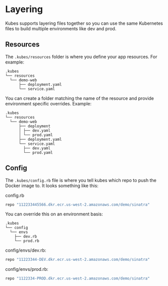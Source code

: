# Layering

Kubes supports layering files together so you can use the same Kubernetes files to build multiple environments like dev and prod.

## Resources

The `.kubes/resources` folder is where you define your app resources. For example:

    .kubes
    └── resources
      └── demo-web
          ├── deployment.yaml
          └── service.yaml

You can create a folder matching the name of the resource and provide environment specific overrides. Example:

    .kubes
    └── resources
      └── demo-web
          ├── deployment
          │ ├── dev.yaml
          │ └── prod.yaml
          ├── deployment.yaml
          └── service.yaml
            ├── dev.yaml
            └── prod.yaml

## Config

The `.kubes/config.rb` file is where you tell kubes which repo to push the Docker image to. It looks something like this:

config.rb

```ruby
repo "112233445566.dkr.ecr.us-west-2.amazonaws.com/demo/sinatra"
```

You can override this on an environment basis:

    .kubes
    └── config
      └── envs
        ├── dev.rb
        └── prod.rb

config/envs/dev.rb:

```ruby
repo "11223344-DEV.dkr.ecr.us-west-2.amazonaws.com/demo/sinatra"
```

config/envs/prod.rb:

```ruby
repo "1122334-PROD.dkr.ecr.us-west-2.amazonaws.com/demo/sinatra"
```
